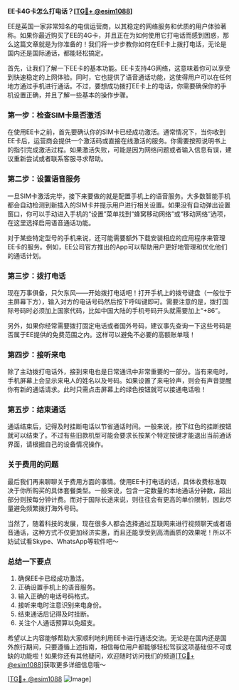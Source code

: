 **EE卡4G卡怎么打电话？[[TG💪+ @esim1088](https://t.me/s/esim1088)]**

EE是英国一家非常知名的电信运营商，以其稳定的网络服务和优质的用户体验著称。如果你最近购买了EE的4G卡，并且正在为如何使用它打电话而感到困惑，那么这篇文章就是为你准备的！我们将一步步教你如何在EE卡上拨打电话，无论是国内还是国际通话，都能轻松搞定。

首先，让我们了解一下EE卡的基本功能。EE卡支持4G网络，这意味着你可以享受到快速稳定的上网体验。同时，它也提供了语音通话功能，这使得用户可以在任何地方通过手机进行通话。不过，要想成功拨打EE卡上的电话，你需要确保你的手机设置正确，并且了解一些基本的操作步骤。

### **第一步：检查SIM卡是否激活**

在使用EE卡之前，首先要确认你的SIM卡已经成功激活。通常情况下，当你收到EE卡后，运营商会提供一个激活码或直接在线激活的服务。你需要按照说明书上的指引完成激活过程。如果激活失败，可能是因为网络问题或者输入信息有误，建议重新尝试或者联系客服寻求帮助。

### **第二步：设置语音服务**

一旦SIM卡激活完毕，接下来要做的就是配置手机上的语音服务。大多数智能手机都会自动检测到新插入的SIM卡并提示用户进行相关设置。如果没有自动弹出设置窗口，你可以手动进入手机的“设置”菜单找到“蜂窝移动网络”或“移动网络”选项，在这里选择启用语音通话功能。

对于某些特定型号的手机来说，还可能需要额外下载安装相应的应用程序来管理EE卡的服务。例如，EE公司官方推出的App可以帮助用户更好地管理和优化他们的通话计划。

### **第三步：拨打电话**

现在万事俱备，只欠东风——开始拨打电话吧！打开手机上的拨号键盘（一般位于主屏幕下方），输入对方的电话号码然后按下呼叫键即可。需要注意的是，拨打国际号码时必须加上国家代码，比如中国大陆的手机号码开头就需要加上“+86”。

另外，如果你经常需要拨打固定电话或者国外号码，建议事先查询一下这些号码是否属于EE提供的免费范围之内。这样可以避免不必要的高额账单哦！

### **第四步：接听来电**

除了主动拨打电话外，接到来电也是日常通讯中非常重要的一部分。当有来电时，手机屏幕上会显示来电人的姓名以及号码。如果设置了来电铃声，则会有声音提醒你有新的通话请求。此时只需点击屏幕上的绿色按钮就可以接通电话啦！

### **第五步：结束通话**

通话结束后，记得及时挂断电话以节省通话时间。一般来说，按下红色的挂断按钮就可以结束了。不过有些旧款机型可能会要求长按某个特定按键才能退出当前通话界面，请根据自己的设备情况操作。

### **关于费用的问题**

最后我们再来聊聊关于费用方面的事情。使用EE卡打电话的话，具体收费标准取决于你所购买的具体套餐类型。一般来说，包含一定数量的本地通话分钟数，超出部分则按每分钟计费。而对于国际长途来说，则往往会有更高的单价限制，因此尽量避免频繁拨打海外号码。

当然了，随着科技的发展，现在很多人都会选择通过互联网来进行视频聊天或者语音通话，这种方式不仅更加经济实惠，而且还能享受到高清画质的效果呢！所以不妨试试看Skype、WhatsApp等软件吧～

### **总结一下要点**

1. 确保EE卡已经成功激活。
2. 正确设置手机上的语音服务。
3. 输入正确的电话号码格式。
4. 接听来电时注意识别来电身份。
5. 结束通话后记得及时挂断。
6. 关注个人通话预算以免超支。

希望以上内容能够帮助大家顺利地利用EE卡进行通话交流。无论是在国内还是国外旅行期间，只要遵循上述指南，相信每位用户都能够轻松驾驭这项基础但不可或缺的功能啦！如果你还有其他疑问，欢迎随时访问我们的频道[[TG💪+ @esim1088](https://t.me/s/esim1088)]获取更多详细信息哦～

[[TG💪+ @esim1088](https://t.me/s/esim1088) ![Image](https://i.postimg.cc/4NQfJmqS/Snipaste-2025-05-13-00-14-12.png)]